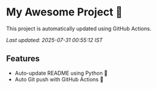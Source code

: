 # My Awesome Project 🚀

This project is automatically updated using GitHub Actions.

_Last updated: 2025-07-31 00:55:12 IST_

## Features
- Auto-update README using Python 🐍
- Auto Git push with GitHub Actions 🤖
